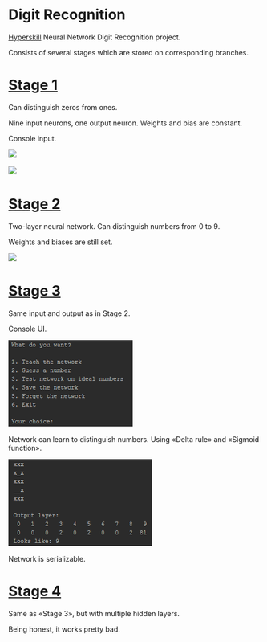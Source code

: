 # Digit Recognition

[Hyperskill](hyperskill.org) Neural Network Digit Recognition project.

Consists of several stages which are stored on corresponding branches.

# <u>[Stage 1](https://hyperskill.org/projects/4/stages/15/implement)</u>

Can distinguish zeros from ones.

Nine input neurons, one output neuron. Weights and bias are constant.

Console input.

![](https://ucarecdn.com/f9ebdf3d-ab90-4bcf-b07d-c563eeac288d/)

![](https://ucarecdn.com/2e456d56-9c52-45c1-9cb1-322fb53a6131/)

# <u>[Stage 2](https://hyperskill.org/projects/4/stages/16/implement)</u>

Two-layer neural network. Can distinguish numbers from 0 to 9.

Weights and biases are still set.

![](https://ucarecdn.com/38618c71-71bc-4b6e-a6a1-280233b03733/)

# <u>[Stage 3](https://hyperskill.org/projects/4/stages/17/implement)</u>

Same input and output as in Stage 2.

Console UI.

![](https://github.com/kirillsmirnov1/digit-recognition/blob/master/res/UI.PNG)

Network can learn to distinguish numbers. Using «Delta rule» and «Sigmoid function».

![](https://github.com/kirillsmirnov1/digit-recognition/blob/master/res/got9.PNG)

Network is serializable.

# <u>[Stage 4](https://hyperskill.org/projects/4/stages/18/implement)</u>

Same as «Stage 3», but with multiple hidden layers.

Being honest, it works pretty bad.
